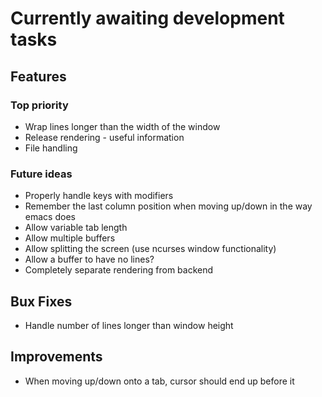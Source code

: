 # Currently awaiting development tasks

## Features

### Top priority

* Wrap lines longer than the width of the window
* Release rendering - useful information
* File handling

### Future ideas

* Properly handle keys with modifiers
* Remember the last column position when moving up/down in the way emacs does
* Allow variable tab length
* Allow multiple buffers
* Allow splitting the screen (use ncurses window functionality)
* Allow a buffer to have no lines?
* Completely separate rendering from backend

## Bux Fixes

* Handle number of lines longer than window height

## Improvements

* When moving up/down onto a tab, cursor should end up before it
